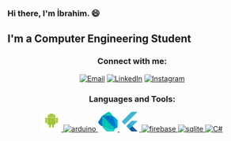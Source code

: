 




### Hi there, I'm İbrahim. :smile:

## I'm a Computer Engineering Student 

<h3 align="center">Connect with me:</h3>
<p align="center">
<a href="https://mail.google.com/mail/u/0/#inbox"><img alt="Email" src="https://img.shields.io/badge/Email-İbrahimyasar2701@gmail.com-blue?style=flat&logo=gmail"></a>
<a href="https://www.linkedin.com/in/ibrahim-yasar-7b985b259/" target="_blank"><img alt="LinkedIn" src="https://img.shields.io/badge/LinkedIn-@İbrahimYasar-blue?style=flat&logo=linkedin"></a>
<a href="https://www.instagram.com/ibrahimysr.00/"><img alt="Instagram" src="https://img.shields.io/badge/Instagram-İbrahimysr.00-blue?style=flat-square&logo=instagram"></a>
</p>

<h3 align="center">Languages and Tools:</h3>

<p align="center"> <a href="https://developer.android.com" target="_blank"> <img src="https://raw.githubusercontent.com/devicons/devicon/master/icons/android/android-original-wordmark.svg" alt="android" width="40" height="40"/> </a><a href="https://www.arduino.cc/" target="_blank"> <img src="https://cdn.worldvectorlogo.com/logos/arduino-1.svg" alt="arduino" width="40" height="40"/> </a>
<a href="https://dart.dev/" target="_blank"> <img src="https://raw.githubusercontent.com/devicons/devicon/1119b9f84c0290e0f0b38982099a2bd027a48bf1/icons/dart/dart-original.svg" alt="arduino" width="40" height="40"/> </a>
<a href="https://flutter.dev/" target="_blank"> <img src="https://raw.githubusercontent.com/devicons/devicon/1119b9f84c0290e0f0b38982099a2bd027a48bf1/icons/flutter/flutter-original.svg" alt="arduino" width="40" height="40"/> </a>
<a href="https://firebase.google.com/" target="_blank"> <img src="https://www.vectorlogo.zone/logos/firebase/firebase-icon.svg" alt="firebase" width="40" height="40"/> </a>
<a href="https://www.sqlite.org/" target="_blank"> <img src="https://www.vectorlogo.zone/logos/sqlite/sqlite-icon.svg" alt="sqlite" width="40" height="40"/> </a>
<a href="https://cplusplus.com/" target="_blank"> <img src="[https://upload.wikimedia.org/wikipedia/commons/4/4f/Csharp_Logo.png?2018021021573](https://upload.wikimedia.org/wikipedia/commons/thumb/d/d2/C_Sharp_Logo_2023.svg/640px-C_Sharp_Logo_2023.svg.png)" alt="C#" width="40" height="40"/> </a>


